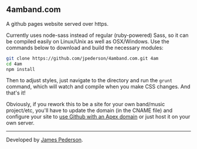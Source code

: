 ## 4amband.com

A github pages website served over https.

Currently uses node-sass instead of regular (ruby-powered) Sass, so it can be compiled easily on Linux/Unix as well as OSX/Windows. Use the commands below to download and build the necessary modules:

```sh
git clone https://github.com/jpederson/4amband.com.git 4am
cd 4am
npm install
```

Then to adjust styles, just navigate to the directory and run the `grunt` command, which will watch and compile when you make CSS changes. And that's it!

Obviously, if you rework this to be a site for your own band/music project/etc, you'll have to update the domain (in the CNAME file) and configure your site to [use Github with an Apex domain](https://docs.github.com/en/free-pro-team@latest/github/working-with-github-pages/managing-a-custom-domain-for-your-github-pages-site) or just host it on your own server.

*****
Developed by [James Pederson](https://jpederson.com).